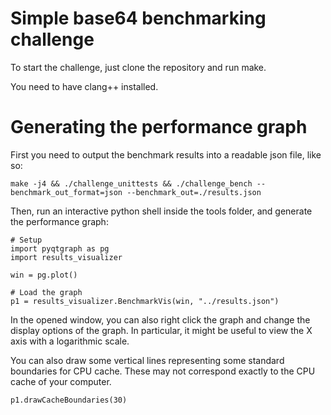 
# Simple base64 benchmarking challenge

To start the challenge, just clone the repository and run make.

You need to have clang++ installed.

# Generating the performance graph

First you need to output the benchmark results into a readable json file, like so:

```
make -j4 && ./challenge_unittests && ./challenge_bench --benchmark_out_format=json --benchmark_out=./results.json
```

Then, run an interactive python shell inside the tools folder, and generate the performance graph:

```
# Setup
import pyqtgraph as pg
import results_visualizer

win = pg.plot()

# Load the graph
p1 = results_visualizer.BenchmarkVis(win, "../results.json")
```

In the opened window, you can also right click the graph and change the display
options of the graph. In particular, it might be useful to view the X axis with
a logarithmic scale.

You can also draw some vertical lines representing some standard boundaries for
CPU cache. These may not correspond exactly to the CPU cache of your computer.

```
p1.drawCacheBoundaries(30)
```

